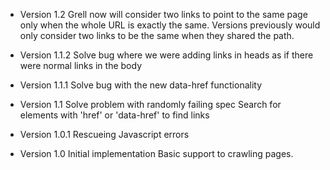* Version 1.2
  Grell now will consider two links to point to the same page only when the whole URL is exactly the same.
  Versions previously would only consider two links to be the same when they shared the path.

* Version 1.1.2
  Solve bug where we were adding links in heads as if there were normal links in the body

* Version 1.1.1
  Solve bug with the new data-href functionality

* Version 1.1
  Solve problem with randomly failing spec
  Search for elements with 'href' or 'data-href' to find links

* Version 1.0.1
  Rescueing Javascript errors

* Version 1.0
  Initial implementation
  Basic support to crawling pages.
